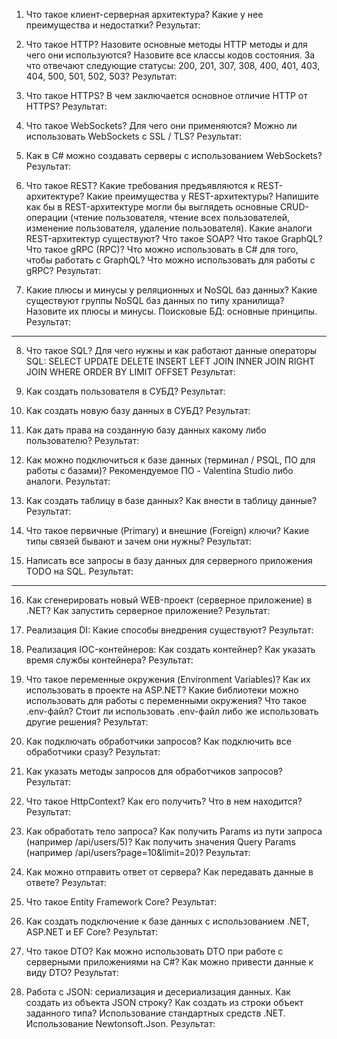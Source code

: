   
1. Что такое клиент-серверная архитектура? Какие у нее преимущества и недостатки? 
   Результат: 
   >

2. Что такое HTTP? Назовите основные методы HTTP методы и для чего они используются? Назовите все классы кодов состояния. За что отвечают следующие статусы: 200, 201, 307, 308, 400, 401, 403, 404, 500, 501, 502, 503? 
   Результат: 
   >

3. Что такое HTTPS? В чем заключается основное отличие HTTP от HTTPS? 
   Результат: 
   >

4. Что такое WebSockets? Для чего они применяются? Можно ли использовать WebSockets с SSL / TLS? 
   Результат: 
   >

5. Как в C# можно создавать серверы с использованием WebSockets? 
   Результат: 
   >

6. Что такое REST? Какие требования предъявляются к REST-архитектуре? Какие преимущества у REST-архитектуры? Напишите как бы в REST-архитектуре могли бы выглядеть основные CRUD-операции (чтение пользователя, чтение всех пользователей, изменение пользователя, удаление пользователя). Какие аналоги REST-архитектур существуют? Что такое SOAP? Что такое GraphQL? Что такое gRPC (RPC)? Что можно использовать в C# для того, чтобы работать с GraphQL? Что можно использовать для работы с gRPC?
   Результат: 
   >

7. Какие плюсы и минусы у реляционных и NoSQL баз данных? Какие существуют группы NoSQL баз данных по типу хранилища? Назовите их плюсы и минусы. Поисковые БД: основные принципы. 
   Результат: 
   >
   
---

8. Что такое SQL? Для чего нужны и как работают данные операторы SQL: 
	   SELECT 
	   UPDATE 
	   DELETE 
	   INSERT 
	   LEFT JOIN 
	   INNER JOIN 
	   RIGHT JOIN 
	   WHERE 
	   ORDER BY 
	   LIMIT 
	   OFFSET 
   Результат: 
   >

9. Как создать пользователя в СУБД? 
   Результат: 
   >

10. Как создать новую базу данных в СУБД? 
   Результат: 
   >

11. Как дать права на созданную базу данных какому либо пользователю? 
   Результат: 
   >

12. Как можно подключиться к базе данных (терминал / PSQL, ПО для работы с базами)? Рекомендуемое ПО - Valentina Studio либо аналоги. 
   Результат: 
   >

13. Как создать таблицу в базе данных? Как внести в таблицу данные? 
   Результат: 
   >

14. Что такое первичные (Primary) и внешние (Foreign) ключи? Какие типы связей бывают и зачем они нужны? 
   Результат: 
   >

15. Написать все запросы в базу данных для серверного приложения TODO на SQL. 
   Результат: 
   >
   
---

16. Как сгенерировать новый WEB-проект (серверное приложение) в .NET? Как запустить серверное приложение? 
   Результат: 
   >

17. Реализация DI: Какие способы внедрения существуют? 
   Результат: 
   >

18. Реализация IOC-контейнеров: Как создать контейнер? Как указать время службы контейнера? 
   Результат: 
   >

19. Что такое переменные окружения (Environment Variables)? Как их использовать в проекте на ASP.NET? Какие библиотеки можно использовать для работы с переменными окружения? Что такое .env-файл? Стоит ли использовать .env-файл либо же использовать другие решения? 
   Результат: 
   >

20. Как подключать обработчики запросов? Как подключить все обработчики сразу? 
   Результат: 
   >

21. Как указать методы запросов для обработчиков запросов? 
   Результат: 
   >

22. Что такое HttpContext? Как его получить? Что в нем находится? 
   Результат: 
   >

23. Как обработать тело запроса? Как получить Params из пути запроса (например /api/users/5)? Как получить значения Query Params (например /api/users?page=10&limit=20)? 
   Результат: 
   >

24. Как можно отправить ответ от сервера? Как передавать данные в ответе? 
   Результат: 
   >

25. Что такое Entity Framework Core? 
   Результат: 
   >

26. Как создать подключение к базе данных с использованием .NET, ASP.NET и EF Core? 
   Результат: 
   >

27. Что такое DTO? Как можно использовать DTO при работе с серверными приложениями на C#? Как можно привести данные к виду DTO? 
   Результат: 
   >

28. Работа с JSON: сериализация и десериализация данных. Как создать из объекта JSON строку? Как создать из строки объект заданного типа? Использование стандартных средств .NET. Использование Newtonsoft.Json.
   Результат: 
   >
